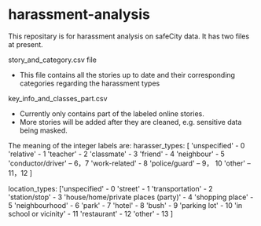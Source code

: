 # harassment-analysis
This repositary is for harassment analysis on safeCity data. It has two files at present.

story_and_category.csv file
-	This file contains all the stories up to date and their corresponding categories regarding the harassment types

key_info_and_classes_part.csv
-	Currently only contains part of the labeled online stories. 
-	More stories will be added after they are cleaned, e.g. sensitive data being masked.

The meaning of the integer labels are:
harasser_types:
[
'unspecified' - 0
'relative' - 1
'teacher' - 2
'classmate' - 3 
'friend' - 4
'neighbour' - 5 
'conductor/driver' – 6，7 
'work-related' - 8
'police/guard' – 9， 10
'other' – 11，12
]


location_types:
 ['unspecified' -  0
'street' -  1
'transportation' - 2 
'station/stop' -  3
'house/home/private places (party)' -  4
'shopping place' -  5
'neighbourhood' -  6
'park' -  7
'hotel' -  8
'bush' -  9
'parking lot' -  10
'in school or vicinity' - 11 
'restaurant' - 12
'other' - 13
]


